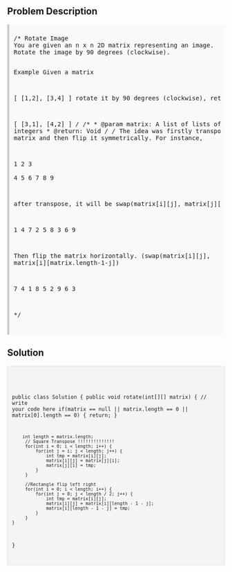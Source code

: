 <style>
  .comment-block { background-color: #f9f9f9; padding: 10px; border-left: 5px solid #ccc; }
  .code-block { background-color: #f4f4f4; padding: 10px; border: 1px solid #ddd; }
</style>

<h2>Problem Description</h2>
<div class='comment-block'>
<pre>
/* Rotate Image
You are given an n x n 2D matrix representing an image.
Rotate the image by 90 degrees (clockwise).

Example
Given a matrix

[
    [1,2],
    [3,4]
]
rotate it by 90 degrees (clockwise), return

[
    [3,1],
    [4,2]
]
*/
    /**
     * @param matrix: A list of lists of integers
     * @return: Void
     */
/*
The idea was firstly transpose the matrix and then flip it symmetrically. For instance,

1  2  3             
4  5  6
7  8  9


after transpose, it will be swap(matrix[i][j], matrix[j][i])

1  4  7
2  5  8
3  6  9


Then flip the matrix horizontally. (swap(matrix[i][j], matrix[i][matrix.length-1-j])

7  4  1
8  5  2
9  6  3

*/</pre>
</div>

<h2>Solution</h2>
<div class='code-block'>
<pre><code class='language-java'>

public class Solution {
    public void rotate(int[][] matrix) {
        // write your code here
        if(matrix == null || matrix.length == 0 || matrix[0].length == 0) {
            return;
        }
        
        int length = matrix.length;
         // Square Transpose !!!!!!!!!!!!!!
         for(int i = 0; i < length; i++) {
             for(int j = i; j < length; j++) {
                 int tmp = matrix[i][j];
                 matrix[i][j] = matrix[j][i];
                 matrix[j][i] = tmp;
             }
         }
         
         //Rectangle flip left right
         for(int i = 0; i < length; i++) {
             for(int j = 0; j < length / 2; j++) {
                 int tmp = matrix[i][j];
                 matrix[i][j] = matrix[i][length - 1 - j];
                 matrix[i][length - 1 - j] = tmp;
             }
         }
    }
}
</code></pre>
</div>
